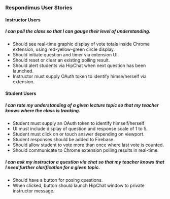 ### Respondimus User Stories

#### Instructor Users

##### I can poll the class so that I can gauge their level of understanding.
* Should see real-time graphic display of vote totals inside Chrome extension, using red-yellow-green circle display.
* Should initiate question and timer via extension UI.
* Should reset or clear an existing polling result.
* Should alert students via HipChat when next question has been launched.
* Instructor must supply OAuth token to identify himse/herself via extension.

#### Student Users

##### I can rate my understanding of a given lecture topic so that my teacher knows where the class is tracking.
* Student must supply an OAuth token to identify himself/herself
* UI must include display of question and response scale of 1 to 5. 
* Student must click on or touch answer depending on viewport.
* Student responses should be added to Firebase.
* Should allow student to vote more than once where last vote is counted.
* Should communicate to Chrome extension polling results in real-time. 

##### I can ask my instructor a question via chat so that my teacher knows that I need further clarification for a given topic.
* Should have a button for posing questions.
* When clicked, button should launch HipChat window to private instructor message.
